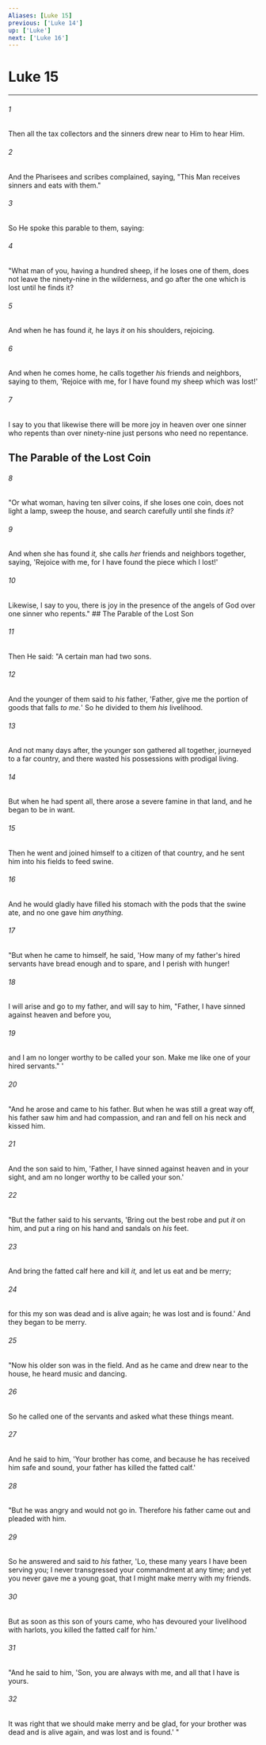 ```yaml
---
Aliases: [Luke 15]
previous: ['Luke 14']
up: ['Luke']
next: ['Luke 16']
---
```

# Luke 15

***


###### 1 
Then all the tax collectors and the sinners drew near to Him to hear Him. 

###### 2 
And the Pharisees and scribes complained, saying, "This Man receives sinners and eats with them." 

###### 3 
So He spoke this parable to them, saying: 

###### 4 
"What man of you, having a hundred sheep, if he loses one of them, does not leave the ninety-nine in the wilderness, and go after the one which is lost until he finds it? 

###### 5 
And when he has found _it,_ he lays _it_ on his shoulders, rejoicing. 

###### 6 
And when he comes home, he calls together _his_ friends and neighbors, saying to them, 'Rejoice with me, for I have found my sheep which was lost!' 

###### 7 
I say to you that likewise there will be more joy in heaven over one sinner who repents than over ninety-nine just persons who need no repentance.

## The Parable of the Lost Coin 

###### 8 
"Or what woman, having ten silver coins, if she loses one coin, does not light a lamp, sweep the house, and search carefully until she finds _it?_ 

###### 9 
And when she has found _it,_ she calls _her_ friends and neighbors together, saying, 'Rejoice with me, for I have found the piece which I lost!' 

###### 10 
Likewise, I say to you, there is joy in the presence of the angels of God over one sinner who repents." ## The Parable of the Lost Son 

###### 11 
Then He said: "A certain man had two sons. 

###### 12 
And the younger of them said to _his_ father, 'Father, give me the portion of goods that falls _to me._' So he divided to them _his_ livelihood. 

###### 13 
And not many days after, the younger son gathered all together, journeyed to a far country, and there wasted his possessions with prodigal living. 

###### 14 
But when he had spent all, there arose a severe famine in that land, and he began to be in want. 

###### 15 
Then he went and joined himself to a citizen of that country, and he sent him into his fields to feed swine. 

###### 16 
And he would gladly have filled his stomach with the pods that the swine ate, and no one gave him _anything._ 

###### 17 
"But when he came to himself, he said, 'How many of my father's hired servants have bread enough and to spare, and I perish with hunger! 

###### 18 
I will arise and go to my father, and will say to him, "Father, I have sinned against heaven and before you, 

###### 19 
and I am no longer worthy to be called your son. Make me like one of your hired servants." ' 

###### 20 
"And he arose and came to his father. But when he was still a great way off, his father saw him and had compassion, and ran and fell on his neck and kissed him. 

###### 21 
And the son said to him, 'Father, I have sinned against heaven and in your sight, and am no longer worthy to be called your son.' 

###### 22 
"But the father said to his servants, 'Bring out the best robe and put _it_ on him, and put a ring on his hand and sandals on _his_ feet. 

###### 23 
And bring the fatted calf here and kill _it,_ and let us eat and be merry; 

###### 24 
for this my son was dead and is alive again; he was lost and is found.' And they began to be merry. 

###### 25 
"Now his older son was in the field. And as he came and drew near to the house, he heard music and dancing. 

###### 26 
So he called one of the servants and asked what these things meant. 

###### 27 
And he said to him, 'Your brother has come, and because he has received him safe and sound, your father has killed the fatted calf.' 

###### 28 
"But he was angry and would not go in. Therefore his father came out and pleaded with him. 

###### 29 
So he answered and said to _his_ father, 'Lo, these many years I have been serving you; I never transgressed your commandment at any time; and yet you never gave me a young goat, that I might make merry with my friends. 

###### 30 
But as soon as this son of yours came, who has devoured your livelihood with harlots, you killed the fatted calf for him.' 

###### 31 
"And he said to him, 'Son, you are always with me, and all that I have is yours. 

###### 32 
It was right that we should make merry and be glad, for your brother was dead and is alive again, and was lost and is found.' "

